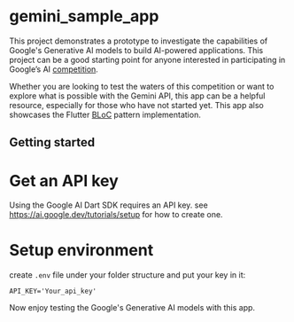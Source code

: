 # gemini_sample_app
This project demonstrates a prototype to investigate the capabilities of Google's Generative AI models to build AI-powered applications.
This project can be a good starting point for anyone interested in participating in Google’s AI [competition](https://ai.google.dev/competition#how-to-join).

Whether you are looking to test the waters of this competition or want to explore what is possible with the Gemini API, this app can be a helpful resource, especially for those who have not started yet.
This app also showcases the Flutter [BLoC](https://github.com/felangel/bloc/tree/master) pattern implementation.

## Getting started


# Get an API key
Using the Google AI Dart SDK requires an API key.
see https://ai.google.dev/tutorials/setup for how to create one.



# Setup environment

create `.env` file under your folder structure and put your key in it:

```
API_KEY='Your_api_key'
```

Now enjoy testing the Google's Generative AI models with this app.
